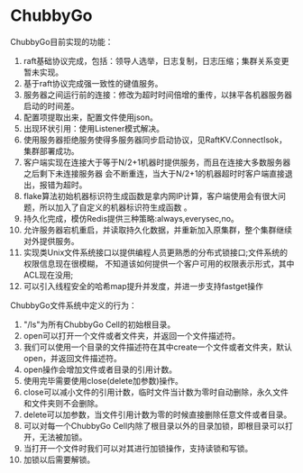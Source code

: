# ChubbyGo

ChubbyGo目前实现的功能：

1. raft基础协议完成，包括：领导人选举，日志复制，日志压缩；集群关系变更暂未实现。
2. 基于raft协议完成强一致性的键值服务。
3. 服务器之间运行前的连接：修改为超时时间倍增的重传，以抹平各机器服务器启动的时间差。
4. 配置项提取出来，配置文件使用json。
5. 出现环状引用：使用Listener模式解决。
6. 使用服务器拒绝服务使得多服务器同步启动协议，见RaftKV.ConnectIsok，集群部署成功。
7. 客户端实现在连接大于等于N/2+1机器时提供服务，而且在连接大多数服务器之后剩下未连接服务器
会不断重连，当大于N/2+1的机器超时时客户端直接退出，报错为超时。
8. flake算法初始机器标识符生成函数是拿内网IP计算，客户端使用会有很大问题，所以加入了自定义的机器标识符生成函数 。
9. 持久化完成，模仿Redis提供三种策略:always,everysec,no。
10. 允许服务器宕机重启，并读取持久化数据，并重新加入原集群，整个集群继续对外提供服务。
11. 实现类Unix文件系统接口以提供编程人员更熟悉的分布式锁接口;文件系统的权限信息现在很模糊，
不知道该如何提供一个客户可用的权限表示形式，其中ACL现在没用;
12. 可以引入线程安全的哈希map提升并发度，并进一步支持fastget操作


ChubbyGo文件系统中定义的行为：
1. "/ls"为所有ChubbyGo Cell的初始根目录。
2. open可以打开一个文件或者文件夹，并返回一个文件描述符。
3. 我们可以使用一个目录的文件描述符在其中create一个文件或者文件夹，默认open，并返回文件描述符。
4. open操作会增加文件或者目录的引用计数。
5. 使用完毕需要使用close(delete加参数)操作。
6. close可以减小文件的引用计数，临时文件当计数为零时自动删除，永久文件和文件夹则不会删除。
7. delete可以加参数，当文件引用计数为零的时候直接删除任意文件或者目录。
8. 可以对每一个ChubbyGo Cell内除了根目录以外的目录加锁，即根目录可以打开，无法被加锁。
9. 当打开一个文件时我们可以对其进行加锁操作，支持读锁和写锁。
10. 加锁以后需要解锁。
